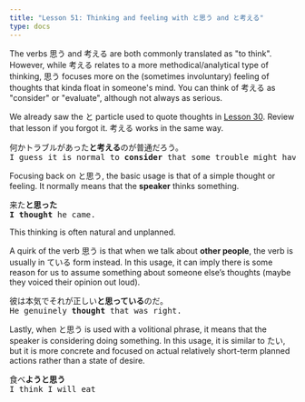 ```yaml
---
title: "Lesson 51: Thinking and feeling with と思う and と考える"
type: docs
---
```



The verbs 思う and 考える are both commonly translated as "to think". However, while 考える relates to a more methodical/analytical type of thinking, 思う focuses more on the (sometimes involuntary) feeling of thoughts that kinda float in someone's mind. You can think of 考える as "consider" or "evaluate", although not always as serious.

We already saw the と particle used to quote thoughts in [Lesson 30](../Part3/Lesson30.md). Review that lesson if you forgot it. 考える works in the same way.

<pre>
何かトラブルがあった<b>と考える</b>のが普通だろう。
I guess it is normal to <b>consider</b> that some trouble might have happened.
</pre>

Focusing back on と思う, the basic usage is that of a simple thought or feeling.  It normally means that the **speaker** thinks something.

<pre>
来た<b>と思った</b> 
<b>I thought</b> he came.
</pre>

This thinking is often natural and unplanned. 

A quirk of the verb 思う is that when we talk about **other people**, the verb is usually in ている form instead. In this usage, it can imply there is some reason for us to assume something about someone else’s thoughts (maybe they voiced their opinion out loud).

<pre>
彼は本気でそれが正しい<b>と思っている</b>のだ。
He genuinely <b>thought</b> that was right.
</pre>

Lastly, when と思う is used with a volitional phrase, it means that the speaker is considering doing something.
In this usage, it is similar to たい, but it is more concrete and focused on actual relatively short-term planned actions rather than a state of desire.

<pre>
食べ<b>ようと思う</b>
I think I will eat
</pre>
